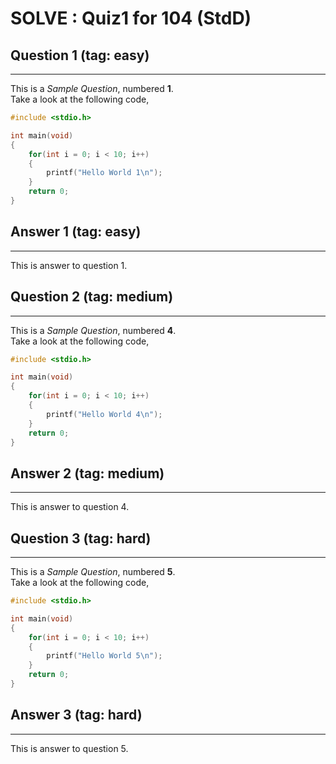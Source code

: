 # SOLVE : Quiz1 for 104 (StdD)

## Question 1 (tag: easy)
---

This is a *Sample Question*, numbered **1**.\
Take a look at the following code,

```C
#include <stdio.h>

int main(void)
{
    for(int i = 0; i < 10; i++)
    {
        printf("Hello World 1\n");
    }
    return 0;
}
```
## Answer 1 (tag: easy)
---

This is answer to question 1.


## Question 2 (tag: medium)
---

This is a *Sample Question*, numbered **4**.\
Take a look at the following code,

```C
#include <stdio.h>

int main(void)
{
    for(int i = 0; i < 10; i++)
    {
        printf("Hello World 4\n");
    }
    return 0;
}
```
## Answer 2 (tag: medium)
---

This is answer to question 4.


## Question 3 (tag: hard)
---

This is a *Sample Question*, numbered **5**.\
Take a look at the following code,

```C
#include <stdio.h>

int main(void)
{
    for(int i = 0; i < 10; i++)
    {
        printf("Hello World 5\n");
    }
    return 0;
}
```
## Answer 3 (tag: hard)
---

This is answer to question 5.

